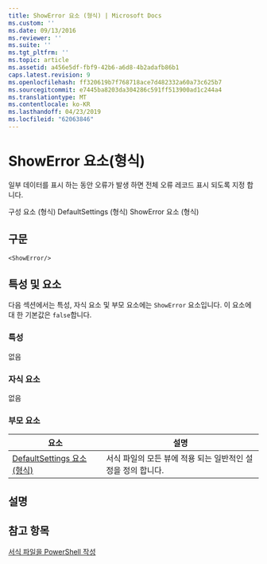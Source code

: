 ```yaml
---
title: ShowError 요소 (형식) | Microsoft Docs
ms.custom: ''
ms.date: 09/13/2016
ms.reviewer: ''
ms.suite: ''
ms.tgt_pltfrm: ''
ms.topic: article
ms.assetid: a456e5df-fbf9-42b6-a6d8-4b2adafb86b1
caps.latest.revision: 9
ms.openlocfilehash: ff320619b7f768718ace7d482332a60a73c625b7
ms.sourcegitcommit: e7445ba8203da304286c591ff513900ad1c244a4
ms.translationtype: MT
ms.contentlocale: ko-KR
ms.lasthandoff: 04/23/2019
ms.locfileid: "62063846"
---
```

# <a name="showerror-element-format"></a>ShowError 요소(형식)

일부 데이터를 표시 하는 동안 오류가 발생 하면 전체 오류 레코드 표시 되도록 지정 합니다.

구성 요소 (형식) DefaultSettings (형식) ShowError 요소 (형식)

## <a name="syntax"></a>구문

```scr
<ShowError/>
```

## <a name="attributes-and-elements"></a>특성 및 요소

다음 섹션에서는 특성, 자식 요소 및 부모 요소에는 `ShowError` 요소입니다. 이 요소에 대 한 기본값은 `false`합니다.

### <a name="attributes"></a>특성

없음

### <a name="child-elements"></a>자식 요소

없음

### <a name="parent-elements"></a>부모 요소

|요소|설명|
|-------------|-----------------|
|[DefaultSettings 요소 (형식)](./defaultsettings-element-format.md)|서식 파일의 모든 뷰에 적용 되는 일반적인 설정을 정의 합니다.|

## <a name="remarks"></a>설명

## <a name="see-also"></a>참고 항목

[서식 파일을 PowerShell 작성](./writing-a-powershell-formatting-file.md)
